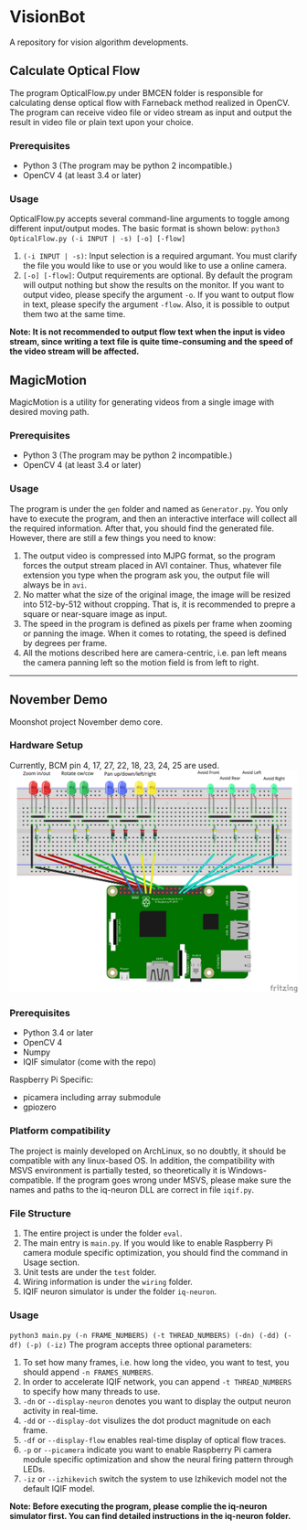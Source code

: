 # VisionBot
A repository for vision algorithm developments.

## Calculate Optical Flow
The program OpticalFlow.py under BMCEN folder is responsible for calculating dense optical flow with Farneback method realized in OpenCV. The program can receive video file or video stream as input and output the result in video file or plain text upon your choice.

### Prerequisites
* Python 3 (The program may be python 2 incompatible.)
* OpenCV 4 (at least 3.4 or later)

### Usage
OpticalFlow.py accepts several command-line arguments to toggle among different input/output modes. The basic format is shown below:
`python3 OpticalFlow.py (-i INPUT | -s) [-o] [-flow]`
1. `(-i INPUT | -s)`: Input selection is a required argumant. You must clarify the file you would like to use or you would like to use a online camera.
2. `[-o] [-flow]`: Output requirements are optional. By default the program will output nothing but show the results on the monitor. If you want to output video, please specify the argument `-o`. If you want to output flow in text, please specify the argument `-flow`. Also, it is possible to output them two at the same time.

__Note: It is not recommended to output flow text when the input is video stream, since writing a text file is quite time-consuming and the speed of the video stream will be affected.__

## MagicMotion
MagicMotion is a utility for generating videos from a single image with desired moving path.

### Prerequisites
* Python 3 (The program may be python 2 incompatible.)
* OpenCV 4 (at least 3.4 or later)

### Usage
The program is under the `gen` folder and named as `Generator.py`. You only have to execute the program, and then an interactive interface will collect all the required information. After that, you should find the generated file. However, there are still a few things you need to know:
1. The output video is compressed into MJPG format, so the program forces the output stream placed in AVI container. Thus, whatever file extension you type when the program ask you, the output file will always be in `avi`.
2. No matter what the size of the original image, the image will be resized into 512-by-512 without cropping. That is, it is recommended to prepre a square or near-square image as input.
3. The speed in the program is defined as pixels per frame when zooming or panning the image. When it comes to rotating, the speed is defined by degrees per frame.
4. All the motions described here are camera-centric, i.e. pan left means the camera panning left so the motion field is from left to right.

-------------------------------------------

## November Demo
Moonshot project November demo core.

### Hardware Setup
Currently, BCM pin 4, 17, 27, 22, 18, 23, 24, 25 are used.
![routing diagram from Pi to LEDs on a bread board](/eval/wiring/wirePi_LED_bb.png)

### Prerequisites
* Python 3.4 or later
* OpenCV 4
* Numpy
* IQIF simulator (come with the repo)

Raspberry Pi Specific:
* picamera including array submodule
* gpiozero

### Platform compatibility
The project is mainly developed on ArchLinux, so no doubtly, it should be compatible with any linux-based OS. In addition, the compatibility with MSVS environment is partially tested, so theoretically it is Windows-compatible.
If the program goes wrong under MSVS, please make sure the names and paths to the iq-neuron DLL are correct in file `iqif.py`.

### File Structure
1. The entire project is under the folder `eval`.
2. The main entry is `main.py`. If you would like to enable Raspberry Pi camera module specific optimization, you should find the command in Usage section.
3. Unit tests are under the `test` folder.
4. Wiring information is under the `wiring` folder.
5. IQIF neuron simulator is under the folder `iq-neuron`.

### Usage
`python3 main.py (-n FRAME_NUMBERS) (-t THREAD_NUMBERS) (-dn) (-dd) (-df) (-p) (-iz)`
The program accepts three optional parameters:
1. To set how many frames, i.e. how long the video, you want to test, you should append `-n FRAMES_NUMBERS`.
2. In order to accelerate IQIF network, you can append `-t THREAD_NUMBERS` to specify how many threads to use.
3. `-dn` or `--display-neuron` denotes you want to display the output neuron activity in real-time.
4. `-dd` or `--display-dot` visulizes the dot product magnitude on each frame.
5. `-df` or `--display-flow` enables real-time display of optical flow traces.
6. `-p` or `--picamera` indicate you want to enable Raspberry Pi camera module specific optimization and show the neural firing pattern through LEDs.
7. `-iz` or `--izhikevich` switch the system to use Izhikevich model not the default IQIF model.

__Note: Before executing the program, please complie the iq-neuron simulator first. You can find detailed instructions in the iq-neuron folder.__
